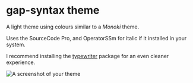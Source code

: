 # gap-syntax theme

A light theme using colours similar to a _Monoki_ theme.

Uses the SourceCode Pro, and OperatorSSm for italic if it installed in your system.

I recommend installing the [typewriter](https://atom.io/packages/typewriter) package for an even
cleaner experience.

![A screenshot of your theme](https://f.cloud.github.com/assets/69169/2289498/4c3cb0ec-a009-11e3-8dbd-077ee11741e5.gif)
